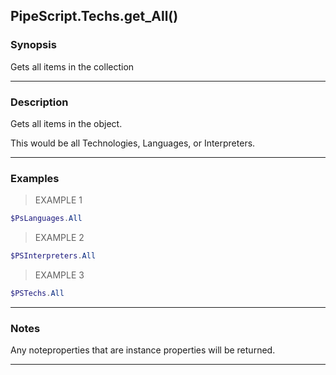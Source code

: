 PipeScript.Techs.get_All()
--------------------------

### Synopsis
Gets all items in the collection

---

### Description

Gets all items in the object.

This would be all Technologies, Languages, or Interpreters.

---

### Examples
> EXAMPLE 1

```PowerShell
$PsLanguages.All
```
> EXAMPLE 2

```PowerShell
$PSInterpreters.All
```
> EXAMPLE 3

```PowerShell
$PSTechs.All
```

---

### Notes
Any noteproperties that are instance properties will be returned.

---
